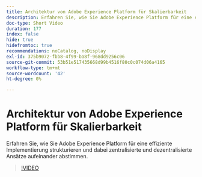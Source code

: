 ```yaml
---
title: Architektur von Adobe Experience Platform für Skalierbarkeit
description: Erfahren Sie, wie Sie Adobe Experience Platform für eine effiziente Implementierung strukturieren und dabei zentralisierte und dezentralisierte Ansätze aufeinander abstimmen.
doc-type: Short Video
duration: 177
index: false
hide: true
hidefromtoc: true
recommendations: noCatalog, noDisplay
exl-id: 375b9072-fbb8-4f99-ba8f-968dd9256c06
source-git-commit: 53b51e517435668d99b4516f80c0c074d06a4165
workflow-type: tm+mt
source-wordcount: '42'
ht-degree: 0%

---
```


# Architektur von Adobe Experience Platform für Skalierbarkeit

Erfahren Sie, wie Sie Adobe Experience Platform für eine effiziente Implementierung strukturieren und dabei zentralisierte und dezentralisierte Ansätze aufeinander abstimmen.

<!-- 62_S601_3442532_176_architecting-adobe-experience-platform-for-scalability -->
>[!VIDEO](https://video.tv.adobe.com/v/3458321/?learn=on&enablevpops=true)
